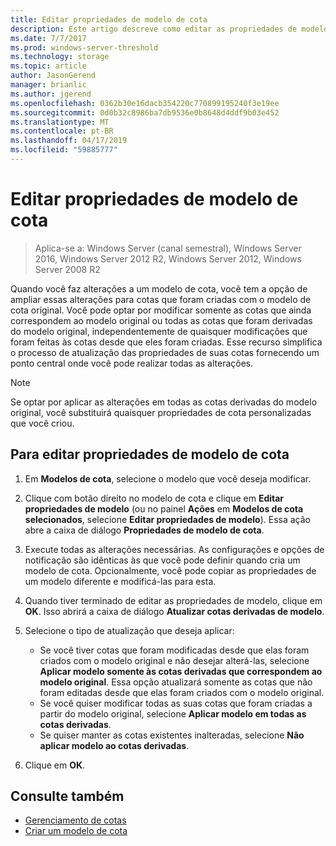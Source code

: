 ```yaml
---
title: Editar propriedades de modelo de cota
description: Este artigo descreve como editar as propriedades de modelo de cota para estender alterações para cotas criadas com o modelo de cota original
ms.date: 7/7/2017
ms.prod: windows-server-threshold
ms.technology: storage
ms.topic: article
author: JasonGerend
manager: brianlic
ms.author: jgerend
ms.openlocfilehash: 0362b30e16dacb354220c770899195240f3e19ee
ms.sourcegitcommit: 0d0b32c8986ba7db9536e0b8648d4ddf9b03e452
ms.translationtype: MT
ms.contentlocale: pt-BR
ms.lasthandoff: 04/17/2019
ms.locfileid: "59885777"
---
```

# <a name="edit-quota-template-properties"></a>Editar propriedades de modelo de cota

> Aplica-se a: Windows Server (canal semestral), Windows Server 2016, Windows Server 2012 R2, Windows Server 2012, Windows Server 2008 R2

Quando você faz alterações a um modelo de cota, você tem a opção de ampliar essas alterações para cotas que foram criadas com o modelo de cota original. Você pode optar por modificar somente as cotas que ainda correspondem ao modelo original ou todas as cotas que foram derivadas do modelo original, independentemente de quaisquer modificações que foram feitas às cotas desde que eles foram criadas. Esse recurso simplifica o processo de atualização das propriedades de suas cotas fornecendo um ponto central onde você pode realizar todas as alterações.

> [!Note]
> Se optar por aplicar as alterações em todas as cotas derivadas do modelo original, você substituirá quaisquer propriedades de cota personalizadas que você criou.

## <a name="to-edit-quota-template-properties"></a>Para editar propriedades de modelo de cota

1.  Em **Modelos de cota**, selecione o modelo que você deseja modificar.

2.  Clique com botão direito no modelo de cota e clique em **Editar propriedades de modelo** (ou no painel **Ações** em **Modelos de cota selecionados**, selecione **Editar propriedades de modelo**). Essa ação abre a caixa de diálogo **Propriedades de modelo de cota**.

3.  Execute todas as alterações necessárias. As configurações e opções de notificação são idênticas às que você pode definir quando cria um modelo de cota. Opcionalmente, você pode copiar as propriedades de um modelo diferente e modificá-las para esta.

4.  Quando tiver terminado de editar as propriedades de modelo, clique em **OK**. Isso abrirá a caixa de diálogo **Atualizar cotas derivadas de modelo**.

5.  Selecione o tipo de atualização que deseja aplicar:

    -   Se você tiver cotas que foram modificadas desde que elas foram criados com o modelo original e não desejar alterá-las, selecione **Aplicar modelo somente às cotas derivadas que correspondem ao modelo original**. Essa opção atualizará somente as cotas que não foram editadas desde que elas foram criados com o modelo original.
    -   Se você quiser modificar todas as suas cotas que foram criadas a partir do modelo original, selecione **Aplicar modelo em todas as cotas derivadas**.
    -   Se quiser manter as cotas existentes inalteradas, selecione **Não aplicar modelo ao cotas derivadas**.

6.  Clique em **OK**.

## <a name="see-also"></a>Consulte também

-   [Gerenciamento de cotas](quota-management.md)
-   [Criar um modelo de cota](create-quota-template.md)


